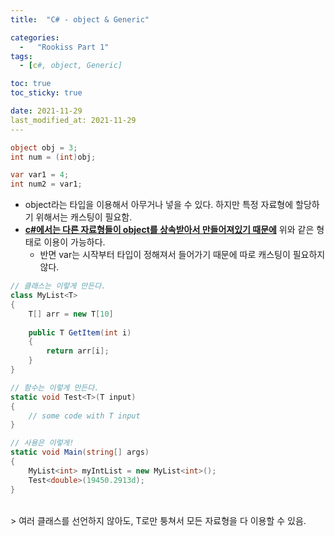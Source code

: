 ```yaml
---
title:  "C# - object & Generic"

categories:
  -   "Rookiss Part 1"
tags:
  - [c#, object, Generic]

toc: true
toc_sticky: true

date: 2021-11-29
last_modified_at: 2021-11-29
---
```


```c#
object obj = 3;
int num = (int)obj;

var var1 = 4;
int num2 = var1;
```
- object라는 타입을 이용해서 아무거나 넣을 수 있다. 하지만 특정 자료형에 할당하기 위해서는 캐스팅이 필요함. 
- **<u>c#에서는 다른 자료형들이 object를 상속받아서 만들어져있기 때문에</u>** 위와 같은 형태로 이용이 가능하다. 
    - 반면 var는 시작부터 타입이 정해져서 들어가기 때문에 따로 캐스팅이 필요하지 않다. 

```c#
// 클래스는 이렇게 만든다. 
class MyList<T> 
{
	T[] arr = new T[10]
	
	public T GetItem(int i)
	{
		return arr[i];
	}
}

// 함수는 이렇게 만든다. 
static void Test<T>(T input)
{
	// some code with T input
}

// 사용은 이렇게!
static void Main(string[] args)
{
	MyList<int> myIntList = new MyList<int>();
	Test<double>(19450.2913d);
}	
```
<br>
> 여러 클래스를 선언하지 않아도, T로만 퉁쳐서 모든 자료형을 다 이용할 수 있음. 